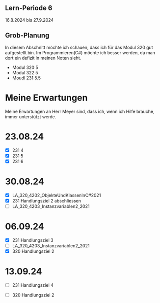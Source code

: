## Lern-Periode 6
16.8.2024 bis 27.9.2024

## Grob-Planung
In diesem Abschnitt möchte ich schauen, dass ich für das Modul 320 gut aufgestellt bin. Im Programmieren(C#) möchte ich besser werden, da man dort ein defizit in meinen Noten sieht. 

- Modul 320 5
- Modul 322 5
- Moudl 231 5.5

# Meine Erwartungen
Meine Erwartungen an Herr Meyer sind, dass ich, wenn ich Hilfe brauche, immer unterstützt werde.

# 23.08.24
- [x] 231 4
- [x] 231 5
- [x] 231 6

# 30.08.24
- [x] LA_320_4202_ObjekteUndKlassenInC#2021
- [x] 231 Handlungsziel 2 abschliessen
- [ ] LA_320_4203_Instanzvariablen2_2021

# 06.09.24
- [x] 231 Handlungsziel 3
- [ ] LA_320_4203_Instanzvariablen2_2021
- [x] 320 Handlungsziel 2

# 13.09.24
- [ ] 231 Handlungsziel 4
- [ ] 320 Handlungsziel 2

